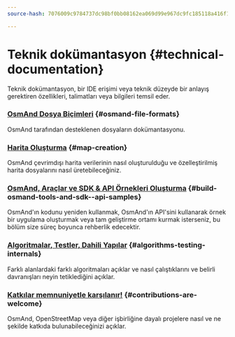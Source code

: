 ```yaml
---
source-hash: 7076009c9784737dc98bf0bb08162ea069d99e967dc9fc185118a416f1b22aa5

---
```

# Teknik dokümantasyon {#technical-documentation}

Teknik dokümantasyon, bir IDE erişimi veya teknik düzeyde bir anlayış gerektiren özellikleri, talimatları veya bilgileri temsil eder.

### [OsmAnd Dosya Biçimleri](./osmand-file-formats/index.md) {#osmand-file-formats}

OsmAnd tarafından desteklenen dosyaların dokümantasyonu.

### [Harita Oluşturma](./map-creation/index.md) {#map-creation}

OsmAnd çevrimdışı harita verilerinin nasıl oluşturulduğu ve özelleştirilmiş harita dosyalarını nasıl üretebileceğiniz.

### [OsmAnd, Araçlar ve SDK & API Örnekleri Oluşturma](./build-osmand/index.md) {#build-osmand-tools-and-sdk--api-samples}

OsmAnd'ın kodunu yeniden kullanmak, OsmAnd'ın API'sini kullanarak örnek bir uygulama oluşturmak veya tam geliştirme ortamı kurmak isterseniz, bu bölüm size süreç boyunca rehberlik edecektir.

### [Algoritmalar, Testler, Dahili Yapılar](./algorithms/index.md) {#algorithms-testing-internals}

Farklı alanlardaki farklı algoritmaları açıklar ve nasıl çalıştıklarını ve belirli davranışları neyin tetiklediğini açıklar.

### [Katkılar memnuniyetle karşılanır!](./contributions/index.md) {#contributions-are-welcome}

OsmAnd, OpenStreetMap veya diğer işbirliğine dayalı projelere nasıl ve ne şekilde katkıda bulunabileceğinizi açıklar.